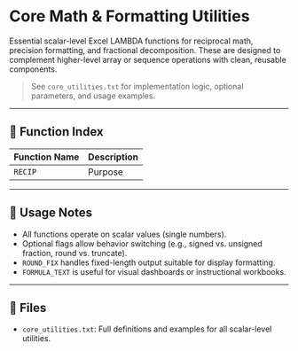# Core Math & Formatting Utilities

Essential scalar-level Excel LAMBDA functions for reciprocal math, precision formatting, and fractional decomposition. These are designed to complement higher-level array or sequence operations with clean, reusable components.

> See `core_utilities.txt` for implementation logic, optional parameters, and usage examples.

---

## 🧮 Function Index

| Function Name | Description |
|---------------|-------------|
| `RECIP` | Purpose |

---

## 📘 Usage Notes

- All functions operate on scalar values (single numbers).
- Optional flags allow behavior switching (e.g., signed vs. unsigned fraction, round vs. truncate).
- `ROUND_FIX` handles fixed-length output suitable for display formatting.
- `FORMULA_TEXT` is useful for visual dashboards or instructional workbooks.

---

## 📂 Files

- `core_utilities.txt`: Full definitions and examples for all scalar-level utilities.
